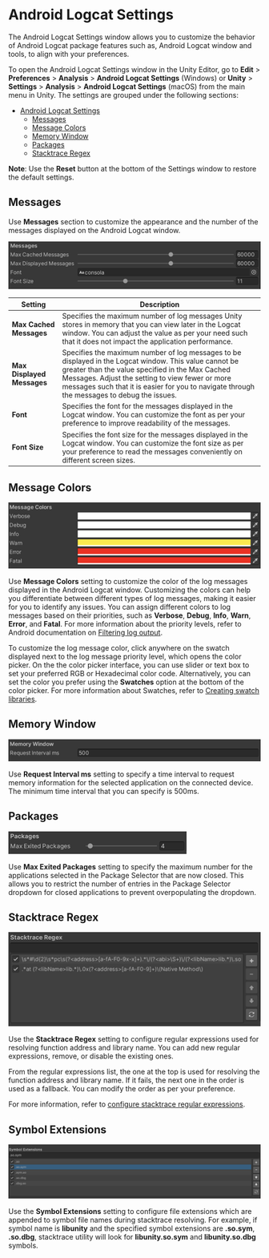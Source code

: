 # Android Logcat Settings

The Android Logcat Settings window allows you to customize the behavior of Android Logcat package features such as, Android Logcat window and tools, to align with your preferences.

To open the Android Logcat Settings window in the Unity Editor, go to **Edit** > **Preferences** > **Analysis** >  **Android Logcat Settings** (Windows) or **Unity** > **Settings** > **Analysis** > **Android Logcat Settings** (macOS) from the main menu in Unity. The settings are grouped under the following sections:
- [Android Logcat Settings](#android-logcat-settings)
  - [Messages](#messages)
  - [Message Colors](#message-colors)
  - [Memory Window](#memory-window)
  - [Packages](#packages)
  - [Stacktrace Regex](#stacktrace-regex)
  
**Note**: Use the **Reset** button at the bottom of the Settings window to restore the default settings.

## Messages

Use **Messages** section to customize the appearance and the number of the messages displayed on the Android Logcat window.

![](images/logcat-settings-messages.png)


|**Setting**|**Description**|
|---|---|
|**Max Cached Messages**|Specifies the maximum number of log messages Unity stores in memory that you can view later in the Logcat window. You can adjust the value as per your need such that it does not impact the application performance.|
|**Max Displayed Messages**|Specifies the maximum number of log messages to be displayed in the Logcat window. This value cannot be greater than the value specified in the Max Cached Messages. Adjust the setting to view fewer or more messages such that it is easier for you to navigate through the messages to debug the issues.|
|**Font**|Specifies the font for the messages displayed in the Logcat window. You can customize the font as per your preference to improve readability of the messages.|
|**Font Size**|Specifies the font size for the messages displayed in the Logcat window. You can customize the font size as per your preference to read the messages conveniently on different screen sizes.|

## Message Colors

![](images/logcat-settings-message-colors.png)


Use **Message Colors** setting to customize the color of the log messages displayed in the Android Logcat window. Customizing the colors can help you differentiate between different types of log messages, making it easier for you to identify any issues. You can assign different colors to log messages based on their priorities, such as **Verbose**, **Debug**, **Info**, **Warn**, **Error**, and **Fatal**. For more information about the priority levels, refer to Android documentation on [Filtering log output](https://developer.android.com/tools/logcat#filteringOutput).

To customize the log message color, click anywhere on the swatch displayed next to the log message priority level, which opens the color picker. On the
the color picker interface, you can use slider or text box to set your preferred RGB or Hexadecimal color code. Alternatively, you can set the color you prefer using the **Swatches** option at the bottom of the color picker. For more information about Swatches, refer to <a href="https://docs.unity3d.com/Manual/EditingValueProperties.html#swatch-libraries">Creating swatch libraries</a>.

## Memory Window

![](images/logcat-settings-memory-window.png)

Use **Request Interval ms** setting to specify a time interval to request memory information for the selected application on the connected device. The minimum time interval that you can specify is 500ms.

## Packages

![](images/logcat-settings-packages.png)


Use **Max Exited Packages** setting to specify the maximum number for the applications selected in the  Package Selector that are now closed. This allows you to restrict the number of entries in the Package Selector dropdown for closed applications to prevent overpopulating the dropdown.

## Stacktrace Regex

![](images/logcat-settings-stacktrace-regex.png)


Use the **Stacktrace Regex** setting to configure regular expressions used for resolving function address and library name. You can add new regular expressions, remove, or disable the existing ones.

From the regular expressions list, the one at the top is used for resolving the function address and library name. If it fails, the next one in the order is used as a fallback. You can modify the order as per your preference.

For more information, refer to [configure stacktrace regular expressions](stacktrace-utility-set-up.md#configure-stacktrace-regular-expressions).


## Symbol Extensions

![](images/logcat-settings-symbol-extensions.png)

Use the **Symbol Extensions** setting to configure file extensions which are appended to symbol file names during stacktrace resolving.
For example, if symbol name is **libunity** and the specified symbol extensions are **.so.sym**, **.so.dbg**, stacktrace utility will look for **libunity.so.sym** and **libunity.so.dbg** symbols.